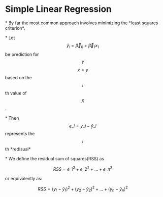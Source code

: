 # Simple Linear Regression

\* By far the most common approach involves minimizing the \*least squares criterion\*.

\* Let $$\hat y_i = \vec \beta_0 + \vec \beta_1x_1$$ be prediction for $$Y$$ $$x = y$$ based on the $$i$$th value of $$X$$.

\* Then $$e\_i = y\_i - \hat y\_i$$ represents the $$i$$th \*redisual\*

\* We define the residual sum of squares\(RSS\) as


$$
RSS = e\_1^2 + e\_2^2 + ... + e\_n^2
$$


or equivalently as:


$$
RSS = (y_1 - \hat y_1)^2 + (y_2 - \hat y_2)^2 +  ... + (y_n - \hat y_n)^2
$$


